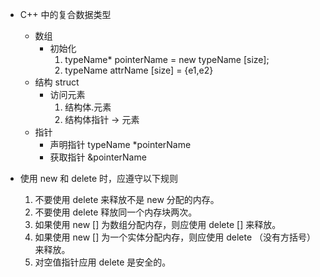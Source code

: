 - C++ 中的复合数据类型
  - 数组
    - 初始化
      1. typeName* pointerName = new typeName [size];
      2. typeName attrName [size] = {e1,e2}
  - 结构 struct
    - 访问元素
      1. 结构体.元素
      2. 结构体指针 -> 元素
  - 指针
    - 声明指针 typeName \*pointerName
    - 获取指针 &pointerName

- 使用 new 和 delete 时，应遵守以下规则
  1. 不要使用 delete 来释放不是 new 分配的内存。
  2. 不要使用 delete 释放同一个内存块两次。
  3. 如果使用 new [] 为数组分配内存，则应使用 delete [] 来释放。
  4. 如果使用 new [] 为一个实体分配内存，则应使用 delete （没有方括号）来释放。
  5. 对空值指针应用 delete 是安全的。
